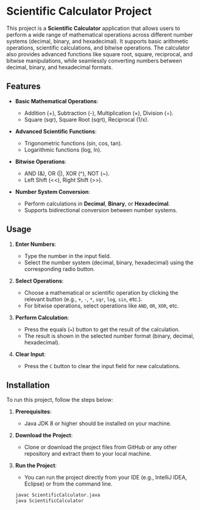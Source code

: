 # Scientific Calculator Project

This project is a **Scientific Calculator** application that allows users to perform a wide range of mathematical operations across different number systems (decimal, binary, and hexadecimal).
It supports basic arithmetic operations, scientific calculations, and bitwise operations. The calculator also provides advanced functions like square root, square, reciprocal, and bitwise manipulations, while seamlessly converting numbers between decimal, binary, and hexadecimal formats.

## Features

- **Basic Mathematical Operations**: 
  - Addition (+), Subtraction (-), Multiplication (×), Division (÷).
  - Square (sqr), Square Root (sqrt), Reciprocal (1/x).
  
- **Advanced Scientific Functions**: 
  - Trigonometric functions (sin, cos, tan).
  - Logarithmic functions (log, ln).
  
- **Bitwise Operations**: 
  - AND (&), OR (|), XOR (^), NOT (~).
  - Left Shift (<<), Right Shift (>>).
  
- **Number System Conversion**:
  - Perform calculations in **Decimal**, **Binary**, or **Hexadecimal**.
  - Supports bidirectional conversion between number systems.

## Usage

1. **Enter Numbers**:
   - Type the number in the input field.
   - Select the number system (decimal, binary, hexadecimal) using the corresponding radio button.
   
2. **Select Operations**:
   - Choose a mathematical or scientific operation by clicking the relevant button (e.g., `+`, `-`, `*`, `sqr`, `log`, `sin`, etc.).
   - For bitwise operations, select operations like `AND`, `OR`, `XOR`, etc.
   
3. **Perform Calculation**:
   - Press the equals (`=`) button to get the result of the calculation.
   - The result is shown in the selected number format (binary, decimal, hexadecimal).
   
4. **Clear Input**:
   - Press the `C` button to clear the input field for new calculations.

## Installation

To run this project, follow the steps below:

1. **Prerequisites**:
   - Java JDK 8 or higher should be installed on your machine.
   
2. **Download the Project**:
   - Clone or download the project files from GitHub or any other repository and extract them to your local machine.

3. **Run the Project**:
   - You can run the project directly from your IDE (e.g., IntelliJ IDEA, Eclipse) or from the command line.

   ```bash
   javac ScientificCalculator.java
   java ScientificCalculator
   ```
